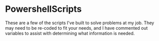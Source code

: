 # PowershellScripts

These are a few of the scripts I've built to solve problems at my job. They may need to be re-coded to fit your needs, and I have commented out variables to assist with determining what information is needed.

